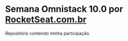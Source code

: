 # Semana Omnistack 10.0 por [RocketSeat.com.br](https://rocketseat.com.br)

Repositório contendo minha participação.
